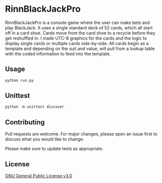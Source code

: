 # RinnBlackJackPro

RinnBlackJackPro is a console game where the user can make bets and play BlackJack. It uses a single standard deck of 52 cards, which all start off in a card shoe. Cards move from the card shoe to a recycle before they get reshuffled in. I made UTC-8 graphics for the cards and the logic to display single cards or multiple cards side-by-side. All cards begin as a template and depending on the suit and value, will pull from a lookup table with the coded information to feed into the template.

## Usage

```python
python run.py
```

## Unittest

```python
python -m unittest discover
```

## Contributing
Pull requests are welcome. For major changes, please open an issue first to discuss what you would like to change.

Please make sure to update tests as appropriate.

## License
[GNU General Public License v3.0](https://github.com/Hey-Its-Rinn/RinnBlackJackPro/blob/master/LICENSE)
